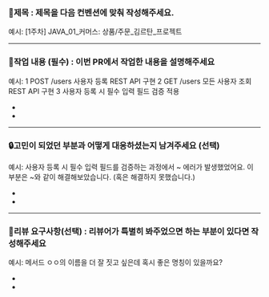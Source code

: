 ### 🚩제목 : 제목을 다음 컨벤션에 맞춰 작성해주세요.
예시: [1주차] JAVA_01_커머스: 상품/주문_김르탄_프로젝트

----

### 📝작업 내용 (필수) : 이번 PR에서 작업한 내용을 설명해주세요
예시:
1 POST /users 사용자 등록 REST API 구현
2 GET /users 모든 사용자 조회 REST API 구현
3 사용자 등록 시 필수 입력 필드 검증 적용

- 
- 

----

### 🔒고민이 되었던 부분과 어떻게 대응하셨는지 남겨주세요 (선택)
예시: 사용자 등록 시 필수 입력 필드를 검증하는 과정에서 ~ 에러가 발생했었어요. 이 부분은 ~와 같이 해결해보았습니다. (혹은 해결하지 못했습니다.)

- 
- 

----

### 💬리뷰 요구사항(선택) : 리뷰어가 특별히 봐주었으면 하는 부분이 있다면 작성해주세요
예시: 메서드 ㅇㅇ의 이름을 더 잘 짓고 싶은데 혹시 좋은 명칭이 있을까요?

- 
- 
